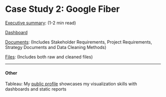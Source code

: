 # Case Study 2: Google Fiber
[Executive summary](https://docs.google.com/presentation/d/199j5SdIiO_wHetvBqvopqJ_wjli6nEHZ9kdsTUXhzzg/edit?usp=sharing): (1-2 min read)

[Dashboard](https://public.tableau.com/app/profile/david.alberto3632/viz/GBI-GoogleFiberCallCentreDashboard_17186894764580/GoogleFiberCallCenterTrendsBetweenJanandMarchof2022)

[Documents](https://github.com/dalealberto/CaseStudy2-GoogleFiber/tree/main/Documents): (Includes Stakeholder Requirements, Project Requirements, Strategy Documents and Data Cleaning Methods)

[Files](https://github.com/dalealberto/CaseStudy2-GoogleFiber/tree/main/Files): (Includes both raw and cleaned files)


--------------------------------------------------------------------------------------------------------------------------
#### Other

Tableau: My [public profile](https://public.tableau.com/app/profile/david.alberto3632/vizzes) showcases my visualization skills with dashboards and static reports
